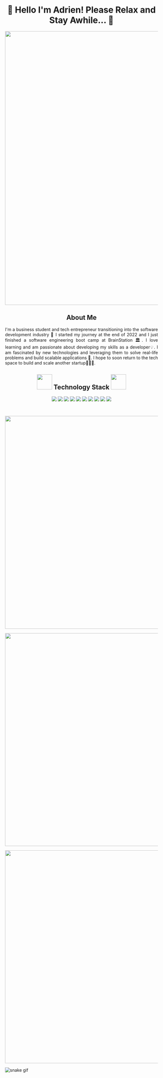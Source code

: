 <div>
  <h1 align="center">👋 Hello I'm Adrien! Please Relax and Stay Awhile... 👋</h1>
  <img src="https://media.giphy.com/media/pVGsAWjzvXcZW4ZBTE/giphy.gif" width="900"/>
</div>

<div>
  <h2 align="center">About Me</h2>
   <p align="justify">
    I'm a business student and tech entrepreneur transitioning into the software development industry 📱 I started my journey at the end of 2022 and I just finished a software engineering boot camp at BrainStation 🏛. I love learning and am passionate about developing my skills as a developer💡. I am fascinated by new technologies and leveraging them to solve real-life problems and build scalable applications 🧐. I hope to soon return to the tech space to build and scale another startup👨🏻‍💻.
  </p>
</div>

<div>
  <h2 align="center"><img src="https://media.giphy.com/media/dTxOCCvQOhRXa/giphy.gif" width="50"> Technology Stack <img src="https://media.giphy.com/media/dTxOCCvQOhRXa/giphy.gif" width="50"></h2>
  <p align="center">
  <img src="https://img.shields.io/badge/-HTML5-E34F26?style=flat-square&logo=html5&logoColor=white"/>
  <img src="https://img.shields.io/badge/-CSS3-1572B6?style=flat-square&logo=css3"/>
  <img src="https://img.shields.io/badge/SASS-hotpink.svg?style=flat-square&logo=SASS&logoColor=white"/>
  <img src="https://img.shields.io/badge/vercel-%23000000.svg?style=flat-square&logo=vercel&logoColor=white"/>
  <img src="https://img.shields.io/badge/-JavaScript-black?style=flat-square&logo=javascript"/>
  <img src="https://img.shields.io/badge/-Nodejs-black?style=flat-square&logo=Node.js"/>
  <img src="https://img.shields.io/badge/-React-black?style=flat-square&logo=react"/>
  <img src="https://img.shields.io/badge/-MySQL-black?style=flat-square&logo=mysql"/>
  <img src="https://img.shields.io/badge/-Git-black?style=flat-square&logo=git"/>
  <img src="https://img.shields.io/badge/-GitHub-black?style=flat-square&logo=github"/>
  </p>
</div>
<div>
</div>
<br>

<div>
<p align="center">
  <img  src = "https://github-readme-stats.vercel.app/api?username=adrienbelcastro&show_icons=true&theme=radical&line_height=27"  width="700" >
</p>

<p align="center">
  <img src = "https://github-readme-stats.vercel.app/api/top-langs/?username=adrienbelcastro&hide=html,css,java,shaderlab,kotlin,hlsl&theme=radical" width="700">
</p>

<p align="center">
 <img  src="https://github-readme-streak-stats.herokuapp.com/?user=adrienbelcastro&show_icons=true&locale=en&layout=compact&theme=radical&line_height=0"  width="700"/>
</p>

</div>

![snake gif](https://github.com/adrienbelcastro/adrienbelcastro/blob/output/github-contribution-grid-snake.svg)

